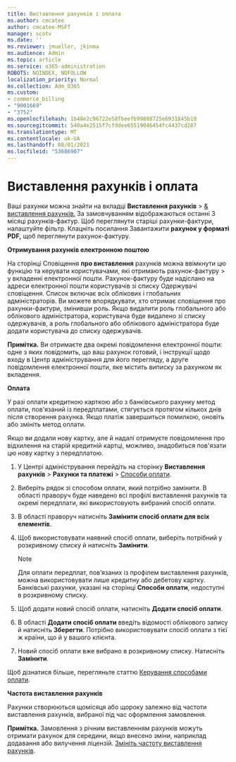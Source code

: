 ```yaml
---
title: Виставлення рахунків і оплата
ms.author: cmcatee
author: cmcatee-MSFT
manager: scotv
ms.date: ''
ms.reviewer: jmueller, jkinma
ms.audience: Admin
ms.topic: article
ms.service: o365-administration
ROBOTS: NOINDEX, NOFOLLOW
localization_priority: Normal
ms.collection: Adm_O365
ms.custom:
- commerce_billing
- "9001669"
- "3752"
ms.openlocfilehash: 1b48e2c96722e58fbeefb99898725e6931845b10
ms.sourcegitcommit: 540a4e2515f7cfddee65519046454fc4437cd287
ms.translationtype: MT
ms.contentlocale: uk-UA
ms.lasthandoff: 08/01/2021
ms.locfileid: "53686907"
---
```

# <a name="billing-and-payment"></a>Виставлення рахунків і оплата

Ваші рахунки можна знайти на вкладці **Виставлення рахунків**  >  [& виставлення рахунків.](https://go.microsoft.com/fwlink/p/?linkid=848039)  За замовчуванням відображаються останні 3 місяці рахунків-фактур.  Щоб переглянути старіші рахунки-фактури, налаштуйте фільтр.  Клацніть посилання Завантажити **рахунок у форматі PDF,** щоб переглянути рахунок-фактуру.

**Отримування рахунків електронною поштою**

На сторінці Сповіщення **про виставлення** рахунків можна ввімкнути цю функцію та керувати користувачами, які отримають рахунок-фактуру  >  [](https://go.microsoft.com/fwlink/p/?linkid=853212) у вкладенні електронної пошти.  Рахунок-фактуру буде надіслано на адреси електронної пошти користувачів зі списку Одержувачі сповіщення. Список включає всіх облікових і глобальних адміністраторів.  Ви можете впорядкувати, хто отримає сповіщення про рахунки-фактури, змінивши роль.  Якщо видалити роль глобального або облікового адміністратора, користувача буде видалено зі списку одержувачів, а роль глобального або облікового адміністратора буде додати користувача до списку одержувачів.

**Примітка.** Ви отримаєте два окремі повідомлення електронної пошти: одне з яких повідомить, що ваш рахунок готовий, і інструкції щодо входу в Центр адміністрування для його перегляду, а друге повідомлення електронної пошти, яке містить виписку за рахунком як вкладення.

**Оплата**

У разі оплати кредитною карткою або з банківського рахунку метод оплати, пов'язаний із передплатами, стягується протягом кількох днів після створення рахунка. Якщо платіж завершиться помилкою, оновіть або змініть метод оплати.

Якщо ви додали нову картку, але й надалі отримуєте повідомлення про відхилення на старій кредитній картці, можливо, знадобиться пов'язати цю нову картку з передплатою.

1. У Центрі адміністрування перейдіть на сторінку **Виставлення рахунків** > **Рахунки та платежі** > [Способи оплати](https://go.microsoft.com/fwlink/p/?linkid=2018806).

2. Виберіть рядок зі способом оплати, який потрібно замінити. В області праворуч буде наведено всі профілі виставлення рахунків та окремі передплати, які використовують вибраний спосіб оплати.

3. В області праворуч натисніть **Замінити спосіб оплати для всіх елементів**.

4. Щоб використовувати наявний спосіб оплати, виберіть потрібний у розкривному списку й натисніть **Замінити**.

    > [!NOTE]
    > Для оплати передплат, пов’язаних із профілем виставлення рахунків, можна використовувати лише кредитну або дебетову картку. Банківські рахунки, указані на сторінці **Способи оплати**, недоступні в розкривному списку.

5. Щоб додати новий спосіб оплати, натисніть **Додати спосіб оплати**.

6. В області **Додати спосіб оплати** введіть відомості облікового запису й натисніть **Зберегти**. Потрібно використовувати спосіб оплати з тієї ж країни, що й у вашого клієнта.

7. Новий спосіб оплати вже вибрано в розкривному списку. Натисніть **Замінити**.

Щоб дізнатися більше, перегляньте статтю [Керування способами оплати](/microsoft-365/commerce/billing-and-payments/manage-payment-methods).

**Частота виставлення рахунків**

Рахунки створюються щомісяця або щороку залежно від частоти виставлення рахунків, вибраної під час оформлення замовлення.  

**Примітка.** Замовлення з річним виставленням рахунків можуть отримати рахунок для середини, якщо внесено зміни, наприклад додавання або вилучення ліцензій. [Змініть частоту виставлення рахунків](/microsoft-365/commerce/billing-and-payments/change-payment-frequency).
